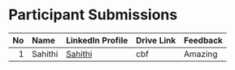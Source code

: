 # Participant Submissions

|   No | Name       | LinkedIn Profile                              | Drive Link                                                                                  | Feedback         |
|-----:|:-----------|:----------------------------------------------|:-------------------------------------------------------------------------------------------|:-----------------|
|    1 | Sahithi | [Sahithi](https://www.linkedin.com/in/sahithikumari/)|  cbf    | Amazing    |
